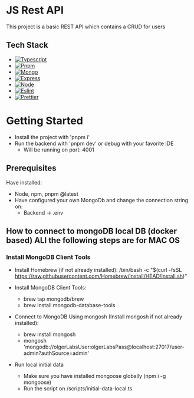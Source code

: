 # JS Rest API
This project is a basic REST API which contains a CRUD for users

## Tech Stack
* [![Typescript][Typescript]][Typescript-url]
* [![Pnpm][Pnpm]][Pnpm-url]
* [![Mongo][Mongo]][Mongo-url]
* [![Express][Express]][Express-url]
* [![Node][Node]][Node-url]
* [![Eslint][Eslint]][Eslint-url]
* [![Prettier][Prettier]][Prettier-url]

# Getting Started
* Install the project with 'pnpm i'
* Run the backend with 'pnpm dev' or debug with your favorite IDE
  - Will be running on port: 4001 

## Prerequisites

Have installed:
  * Node, npm, pnpm @latest
  * Have configured your own MongoDb and change the connection string on:
    * Backend -> .env

## How to connect to mongoDB local DB (docker based) ALl the following steps are for MAC OS

### Install MongoDB Client Tools
* Install Homebrew (if not already installed): /bin/bash -c "$(curl -fsSL https://raw.githubusercontent.com/Homebrew/install/HEAD/install.sh)"

* Install MongoDB Client Tools:
    - brew tap mongodb/brew
    - brew install mongodb-database-tools

* Connect to MongoDB Using mongosh (Install mongosh if not already installed):
    - brew install mongosh
    - mongosh 'mongodb://olgerLabsUser:olgerLabsPass@localhost:27017/user-admin?authSource=admin'

* Run local initial data
    - Make sure you have installed mongoose globally (npm i -g mongoose)
    - Run the script on <root>/scripts/initial-data-local.ts

[Mongo]: https://img.shields.io/badge/Mongo-20232A?style=for-the-badge&logo=mongodb&logoColor=#47A248
[Mongo-url]:https://www.mongodb.com/
[Express]:https://img.shields.io/badge/Express-20232A?style=for-the-badge&logo=express&logoColor=#000000
[Express-url]: https://expressjs.com/
[Node]:https://img.shields.io/badge/Node-20232A?style=for-the-badge&logo=nodedotjs&logoColor=#339933
[Node-url]: https://nodejs.org/
[Eslint]:https://img.shields.io/badge/Eslint-20232A?style=for-the-badge&logo=eslint&logoColor=#4B32C3
[Eslint-url]: https://eslint.org/
[Prettier]:https://img.shields.io/badge/Prettier-20232A?style=for-the-badge&logo=prettier&logoColor=#F7B93E
[Prettier-url]:https://prettier.io/
[Typescript]:https://img.shields.io/badge/Typescript-20232A?style=for-the-badge&logo=tsnode&logoColor=#3178C6
[Typescript-url]: https://www.typescriptlang.org/
[Pnpm]:https://img.shields.io/badge/PNPM-20232A?style=for-the-badge&logo=pnpm&logoColor=#F69220
[Pnpm-url]: https://pnpm.io/